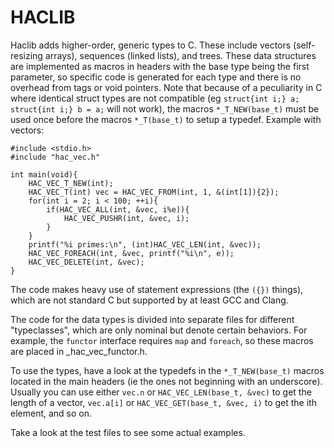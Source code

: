 # HACLIB

Haclib adds higher-order, generic types to C.  These include vectors (self-resizing arrays), sequences (linked lists),
and trees.  These data structures are implemented as macros in headers with the base type being the first parameter,
so specific code is generated for each type and there is no overhead from tags or void pointers.  Note that because of a
peculiarity in C where identical struct types are not compatible (eg `struct{int i;} a; struct{int i;} b = a;` will not
work), the macros `*_T_NEW(base_t)` must be used once before the macros `*_T(base_t)` to setup a typedef.  Example with vectors:

	#include <stdio.h>
	#include "hac_vec.h"
	
	int main(void){
		HAC_VEC_T_NEW(int);
		HAC_VEC_T(int) vec = HAC_VEC_FROM(int, 1, &(int[1]){2});
		for(int i = 2; i < 100; ++i){
			if(HAC_VEC_ALL(int, &vec, i%e)){
				HAC_VEC_PUSHR(int, &vec, i);
			}
		}
		printf("%i primes:\n", (int)HAC_VEC_LEN(int, &vec));
		HAC_VEC_FOREACH(int, &vec, printf("%i\n", e));
		HAC_VEC_DELETE(int, &vec);
	}

The code makes heavy use of statement expressions (the `({})` things), which are not standard C but supported by at least GCC and
Clang.

The code for the data types is divided into separate files for different "typeclasses", which are only nominal but denote certain
behaviors.  For example, the `functor` interface requires `map` and `foreach`, so these macros are placed in _hac_vec_functor.h.

To use the types, have a look at the typedefs in the `*_T_NEW(base_t)` macros located in the main headers
(ie the ones not beginning with an underscore).  Usually you can use either `vec.n` or `HAC_VEC_LEN(base_t, &vec)` to get the
length of a vector, `vec.a[i]` or `HAC_VEC_GET(base_t, &vec, i)` to get the ith element, and so on.

Take a look at the test files to see some actual examples.

